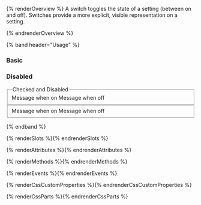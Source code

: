 {% renderOverview %}
A switch toggles the state of a setting (between on and off). Switches provide a more explicit, visible representation on a setting.


{% endrenderOverview %}

{% band header="Usage" %}

### Basic

### Disabled
<form>
  <fieldset>
    <legend>Checked and Disabled</legend>
    <pfe-switch id="checked-disabled" checked disabled></pfe-switch>
    <label for="checked-disabled" data-state="on">Message when on</label>
    <label for="checked-disabled" data-state="off">Message when off</label>
  </fieldset>
  <fieldset>
    <pfe-switch id="default-disabled" disabled></pfe-switch>
    <label for="default-disabled" data-state="on">Message when on</label>
    <label for="default-disabled" data-state="off">Message when off</label>
  </fieldset>
</form>


{% endband %}

{% renderSlots %}{% endrenderSlots %}

{% renderAttributes %}{% endrenderAttributes %}

{% renderMethods %}{% endrenderMethods %}

{% renderEvents %}{% endrenderEvents %}

{% renderCssCustomProperties %}{% endrenderCssCustomProperties %}

{% renderCssParts %}{% endrenderCssParts %}
